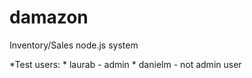 # damazon
Inventory/Sales node.js system

*Test users: * laurab - admin
             * danielm - not admin user
